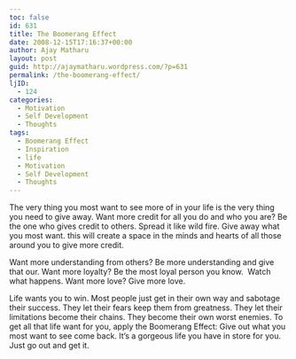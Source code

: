 ```yaml
---
toc: false
id: 631
title: The Boomerang Effect
date: 2008-12-15T17:16:37+00:00
author: Ajay Matharu
layout: post
guid: http://ajaymatharu.wordpress.com/?p=631
permalink: /the-boomerang-effect/
ljID:
  - 124
categories:
  - Motivation
  - Self Development
  - Thoughts
tags:
  - Boomerang Effect
  - Inspiration
  - life
  - Motivation
  - Self Development
  - Thoughts
---
```

The very thing you most want to see more of in your life is the very thing you need to give away. Want more credit for all you do and who you are? Be the one who gives credit to others. Spread it like wild fire. Give away what you most want. this will create a space in the minds and hearts of all those around you to give more credit.

Want more understanding from others? Be more understanding and give that our. Want more loyalty? Be the most loyal person you know.  Watch what happens. Want more love? Give more love.

Life wants you to win. Most people just get in their own way and sabotage their success. They let their fears keep them from greatness. They let their limitations become their chains. They become their own worst enemies. To get all that life want for you, apply the Boomerang Effect: Give out what you most want to see come back. It&#8217;s a gorgeous life you have in store for you. Just go out and get it.
